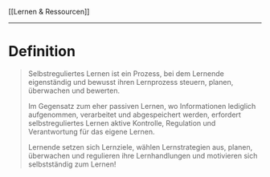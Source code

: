 [[Lernen & Ressourcen]]

---

# Definition
>Selbstreguliertes Lernen ist ein Prozess, bei dem Lernende eigenständig und bewusst ihren Lernprozess steuern, planen, überwachen und bewerten.
>
>Im Gegensatz zum eher passiven Lernen, wo Informationen lediglich aufgenommen, verarbeitet und abgespeichert werden, erfordert selbstreguliertes Lernen aktive Kontrolle, Regulation und Verantwortung für das eigene Lernen.
>
>Lernende setzen sich Lernziele, wählen Lernstrategien aus, planen, überwachen und regulieren ihre Lernhandlungen und motivieren sich selbstständig zum Lernen!

